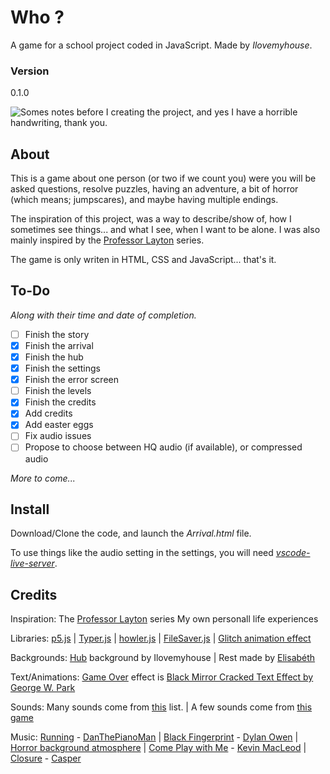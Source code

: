 # Who ?
A game for a school project coded in JavaScript.
Made by *Ilovemyhouse*.
### Version
0.1.0

![Somes notes before I creating the project, and yes I have a horrible handwriting, thank you.](https://cdn.discordapp.com/attachments/670769691936948265/938693325832216617/image0.jpg)
## About
This is a game about one person (or two if we count you) were you will be asked questions, resolve puzzles, having an adventure, a bit of horror (which means; jumpscares), and maybe having multiple endings.

The inspiration of this project, was a way to describe/show of, how I sometimes see things... and what I see, when I want to be alone. I was also mainly inspired by the [Professor Layton](https://www.laytonseries.com/) series.

The game is only writen in HTML, CSS and JavaScript... that's it.
## To-Do
*Along with their time and date of completion.*
 - [ ] Finish the story
 - [x] Finish the arrival
 - [X] Finish the hub
 - [X] Finish the settings
 - [X] Finish the error screen
 - [ ] Finish the levels
 - [X] Finish the credits
 - [X] Add credits
 - [X] Add easter eggs
 - [ ] Fix audio issues
 - [ ] Propose to choose between HQ audio (if available), or compressed audio

 *More to come...*

## Install
Download/Clone the code, and launch the *Arrival.html* file.

To use things like the audio setting in the settings, you will need [*vscode-live-server*](https://github.com/ritwickdey/vscode-live-server).

## Credits
Inspiration: The [Professor Layton](https://www.laytonseries.com/) series
My own personall life experiences

Libraries: [p5.js](https://p5js.org/) | [Typer.js](https://steven.codes/typerjs/) | [howler.js](https://github.com/goldfire/howler.js) | [FileSaver.js](https://github.com/eligrey/FileSaver.js) | [Glitch animation effect](https://github.com/commodo/glitch-animation-effect)

Backgrounds: [Hub](https://github.com/Ilovemyhous/Who/blob/main/Hub/HTML.html) background by Ilovemyhouse | Rest made by [Elisabéth](https://codepen.io/elisabethdiang/pen/WNbBxXq)

Text/Animations:
[Game Over](https://github.com/Ilovemyhoud/Who/blob/main/Game/GameOver/HTML.html) effect is [Black Mirror Cracked Text Effect by George W. Park](https://codepen.io/GeorgePark/pen/jeBbGN)

Sounds:
Many sounds come from [this](https://docs.google.com/document/d/1E1xIQhgPNj1vrtfPS7yZrl1tiCpzFN3uczYo1TNZkNg/edit) list. | 
A few sounds come from [this game](https://gamejolt.com/games/FinalNights4/267878)

Music:
[Running](https://open.spotify.com/track/3muQrtTOlkstoOqanoRWSF?si=a7d2f96580b045c5) - [DanThePianoMan](https://open.spotify.com/artist/3xtsfEhoTbTujLBC1LYc4m?si=TelLxHi5RFWThRMvCV6q5A) | 
[Black Fingerprint](https://www.youtube.com/watch?v=Uk5zngU-aAE) - [Dylan Owen](https://www.fiverr.com/dylanowen320/compose-and-produce-for-film-and-games) | 
[Horror background atmosphere](https://www.chosic.com/download-audio/29697/) | 
[Come Play with Me](https://www.chosic.com/download-audio/27250/) - [Kevin MacLeod](https://www.chosic.com/free-music/all/?keyword=Kevin%20MacLeod&artist) | 
[Closure](https://finalnights.bandcamp.com/track/closure) - [Casper](https://gamejolt.com/games/FinalNights4/267878)